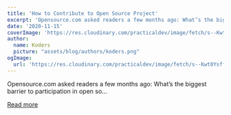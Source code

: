 ```yaml
---
title: 'How to Contribute to Open Source Project'
excerpt: 'Opensource.com asked readers a few months ago: What’s the biggest barrier to participation in open so...'
date: '2020-11-15'
coverImage: 'https://res.cloudinary.com/practicaldev/image/fetch/s--Kwt0Ysff--/c_imagga_scale,f_auto,fl_progressive,h_420,q_auto,w_1000/https://dev-to-uploads.s3.amazonaws.com/i/dg3ap20qn6h3h7maask7.png'
author:
  name: Koders
  picture: "assets/blog/authors/koders.png"
ogImage:
  url: 'https://res.cloudinary.com/practicaldev/image/fetch/s--Kwt0Ysff--/c_imagga_scale,f_auto,fl_progressive,h_420,q_auto,w_1000/https://dev-to-uploads.s3.amazonaws.com/i/dg3ap20qn6h3h7maask7.png'
---
```


Opensource.com asked readers a few months ago: What’s the biggest barrier to participation in open so...

[Read more](https://dev.to/c99srs/how-to-contribute-to-open-source-project-3ojo)
